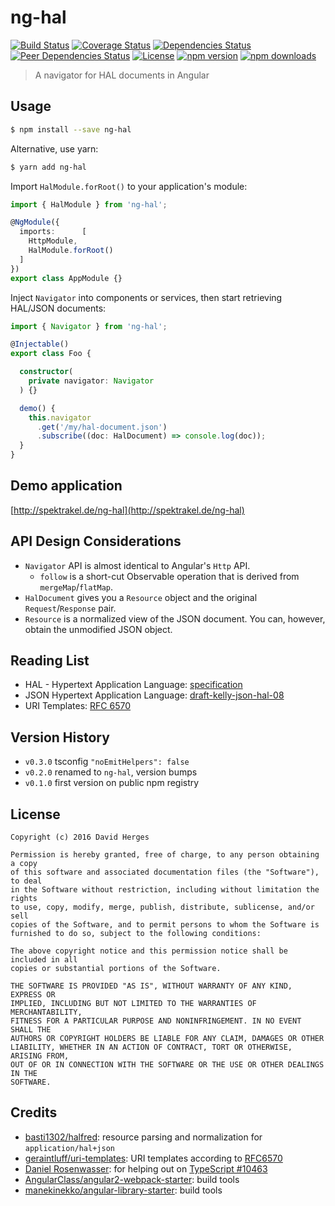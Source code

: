 ng-hal
======

[![Build Status](https://travis-ci.org/dherges/ng-hal.svg?branch=master)](https://travis-ci.org/dherges/ng-hal)
[![Coverage Status](https://coveralls.io/repos/github/dherges/ng-hal/badge.svg?branch=develop)](https://coveralls.io/github/dherges/ng-hal?branch=develop)
[![Dependencies Status](https://david-dm.org/dherges/ng-hal/status.svg)](https://david-dm.org/dherges/ng-hal)
[![Peer Dependencies Status](https://david-dm.org/dherges/ng-hal/peer-status.svg)](https://david-dm.org/dherges/ng-hal?type=peer)
[![License](https://img.shields.io/badge/license-MIT-blue.svg)](https://opensource.org/licenses/MIT)
[![npm version](https://img.shields.io/npm/v/ng-hal.svg)](https://npmjs.org/ng-hal)
[![npm downloads](https://img.shields.io/npm/dm/ng-hal.svg)](https://npmjs.org/ng-hal)


> A navigator for HAL documents in Angular


## Usage

```bash
$ npm install --save ng-hal
```

Alternative, use yarn:

```bash
$ yarn add ng-hal
```


Import ``HalModule.forRoot()`` to your application's module:

```ts
import { HalModule } from 'ng-hal';

@NgModule({
  imports:      [
    HttpModule,
    HalModule.forRoot()
  ]
})
export class AppModule {}
```

Inject ``Navigator`` into components or services, then start retrieving HAL/JSON documents:

```ts
import { Navigator } from 'ng-hal';

@Injectable()
export class Foo {

  constructor(
    private navigator: Navigator
  ) {}

  demo() {
    this.navigator
      .get('/my/hal-document.json')
      .subscribe((doc: HalDocument) => console.log(doc));
  }
}
```


## Demo application

[http://spektrakel.de/ng-hal](http://spektrakel.de/ng-hal)


## API Design Considerations

 * ``Navigator`` API is almost identical to Angular's ``Http`` API.
   * ``follow`` is a short-cut Observable operation that is derived from ``mergeMap``/``flatMap``.
 * ``HalDocument`` gives you a ``Resource`` object and the original ``Request``/``Response`` pair.
 * ``Resource`` is a normalized view of the JSON document. You can, however, obtain the unmodified JSON object.


## Reading List

 * HAL - Hypertext Application Language: [specification](http://stateless.co/hal_specification.html)
 * JSON Hypertext Application Language: [draft-kelly-json-hal-08](https://tools.ietf.org/html/draft-kelly-json-hal-08)
 * URI Templates: [RFC 6570](https://tools.ietf.org/html/rfc6570)


## Version History

 * ``v0.3.0`` tsconfig ``"noEmitHelpers": false``
 * ``v0.2.0`` renamed to ``ng-hal``, version bumps
 * ``v0.1.0`` first version on public npm registry


## License

```
Copyright (c) 2016 David Herges

Permission is hereby granted, free of charge, to any person obtaining a copy
of this software and associated documentation files (the "Software"), to deal
in the Software without restriction, including without limitation the rights
to use, copy, modify, merge, publish, distribute, sublicense, and/or sell
copies of the Software, and to permit persons to whom the Software is
furnished to do so, subject to the following conditions:

The above copyright notice and this permission notice shall be included in all
copies or substantial portions of the Software.

THE SOFTWARE IS PROVIDED "AS IS", WITHOUT WARRANTY OF ANY KIND, EXPRESS OR
IMPLIED, INCLUDING BUT NOT LIMITED TO THE WARRANTIES OF MERCHANTABILITY,
FITNESS FOR A PARTICULAR PURPOSE AND NONINFRINGEMENT. IN NO EVENT SHALL THE
AUTHORS OR COPYRIGHT HOLDERS BE LIABLE FOR ANY CLAIM, DAMAGES OR OTHER
LIABILITY, WHETHER IN AN ACTION OF CONTRACT, TORT OR OTHERWISE, ARISING FROM,
OUT OF OR IN CONNECTION WITH THE SOFTWARE OR THE USE OR OTHER DEALINGS IN THE
SOFTWARE.
```


## Credits

 * [basti1302/halfred](https://github.com/basti1302/halfred): resource parsing and normalization for ``application/hal+json``
 * [geraintluff/uri-templates](https://github.com/geraintluff/uri-templates): URI templates according to [RFC6570](https://tools.ietf.org/html/rfc6570)
 * [Daniel Rosenwasser](https://github.com/DanielRosenwasser): for helping out on [TypeScript #10463](https://github.com/Microsoft/TypeScript/issues/10463)
 * [AngularClass/angular2-webpack-starter](https://github.com/AngularClass/angular2-webpack-starter): build tools
 * [manekinekko/angular-library-starter](https://github.com/manekinekko/angular-library-starter): build tools
